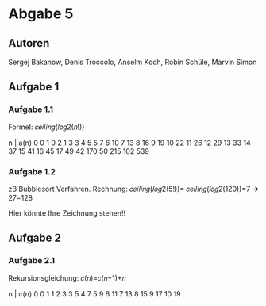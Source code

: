 # Abgabe 5

## Autoren

Sergej Bakanow, Denis Troccolo, Anselm Koch, Robin Schüle, Marvin Simon

## Aufgabe 1

### Aufgabe 1.1
Formel: 𝑐𝑒𝑖𝑙𝑖𝑛𝑔(𝑙𝑜𝑔2(𝑛!))

n    |   a(n)
0        0
1        0 
2        1
3        3
4        5
5        7
6        10
7        13
8        16
9        19
10       22
11       26
12       29
13       33
14       37
15       41
16       45
17       49
42       170
50       215
102      539


### Aufgabe 1.2
zB Bubblesort Verfahren.
Rechnung: 𝑐𝑒𝑖𝑙𝑖𝑛𝑔(𝑙𝑜𝑔2(5!))= 𝑐𝑒𝑖𝑙𝑖𝑛𝑔(𝑙𝑜𝑔2(120))=7 ➔ 27=128

Hier könnte Ihre Zeichnung stehen!!

## Aufgabe 2

### Aufgabe 2.1
Rekursionsgleichung: 𝑐(𝑛)=𝑐(𝑛−1)+𝑛

n    |   c(n)
0        0
1        1
2        3
3        5
4        7
5        9
6        11
7        13
8        15
9        17
10       19